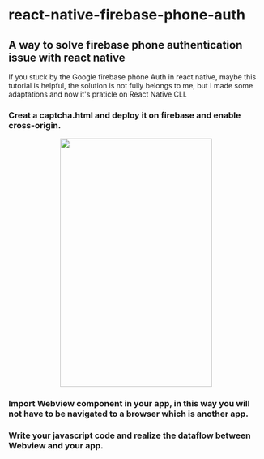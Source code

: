 # react-native-firebase-phone-auth

## A way to solve firebase phone authentication issue with react native

If you stuck by the Google firebase phone Auth in react native, maybe this tutorial is helpful, the solution is not fully belongs to me, but I made some adaptations and now it's praticle on React Native CLI.

### Creat a captcha.html and deploy it on firebase and enable cross-origin.

<p align="center">
<img src=https://github.com/guojutaoo/react-native-firebase-phone-auth/blob/master/webView.jpeg width="300" height="490" >
</p>

### Import Webview component in your app, in this way you will not have to be navigated to a browser which is another app.

### Write your javascript code and realize the dataflow between Webview and your app.
